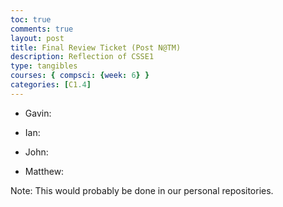 ```yaml
---
toc: true
comments: true
layout: post
title: Final Review Ticket (Post N@TM)
description: Reflection of CSSE1
type: tangibles
courses: { compsci: {week: 6} }
categories: [C1.4]
---
```


- Gavin:

- Ian:

- John:

- Matthew:

Note: This would probably be done in our personal repositories.